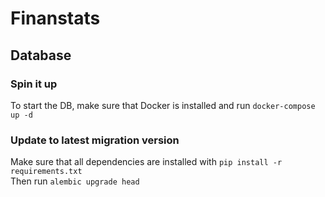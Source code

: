 # Finanstats

## Database
### Spin it up
To start the DB, make sure that Docker is installed and run `docker-compose up -d`
### Update to latest migration version
Make sure that all dependencies are installed with `pip install -r requirements.txt` <br/>
Then run `alembic upgrade head`
